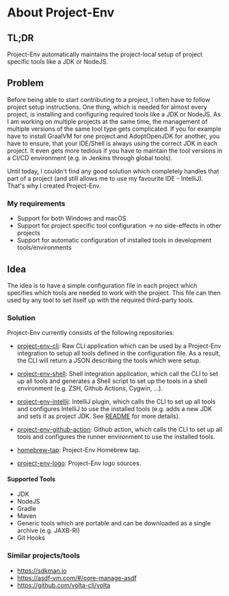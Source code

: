 # About Project-Env

## TL;DR
Project-Env automatically maintains the project-local setup of project specific tools like a JDK or NodeJS.

## Problem

Before being able to start contributing to a project, I often have to follow project setup instructions. One thing, which is needed for almost every project, is installing and configuring required tools like a JDK or NodeJS. As I am working on multiple projects at the same time, the management of multiple versions of the same tool type gets complicated. If you for example have to install GraalVM for one project and AdoptOpenJDK for another, you have to ensure, that your IDE/Shell is always using the correct JDK in each project. It even gets more tedious if you have to maintain the tool versions in a CI/CD environment (e.g. in Jenkins through global tools).

Until today, I couldn't find any good solution which completely handles that part of a project (and still allows me to use my favourite IDE - IntelliJ). That's why I created Project-Env.

### My requirements
* Support for both Windows and macOS
* Support for project specific tool configuration &#8594; no side-effects in other projects
* Support for automatic configuration of installed tools in development tools/environments

## Idea

The idea is to have a simple configuration file in each project which specifies which tools are needed to work with the project. This file can then used by any tool to set itself up with the required third-party tools.

### Solution

Project-Env currently consists of the following repositories:

* [project-env-cli](https://github.com/Project-Env/project-env-cli): Raw CLI application which can be used by a Project-Env integration to setup all tools defined in the configuration file. As a result, the CLI will return a JSON describing the tools which were setup.
  
* [project-env-shell](https://github.com/Project-Env/project-env-shell): Shell integration application, which call the CLI to set up all tools and generates a Shell script to set up the tools in a shell environment (e.g. ZSH, Github Actions, Cygwin, ...).

* [project-env-intellij](https://github.com/Project-Env/project-env-intellij-plugin): IntelliJ plugin, which calls the CLI to set up all tools and configures IntelliJ to use the installed tools (e.g. adds a new JDK and sets it as project JDK. See  [README](https://github.com/Project-Env/project-env-intellij-plugin/blob/master/README.md) for more details).

* [project-env-github-action](https://github.com/Project-Env/project-env-github-action): Github action, which calls the CLI to set up all tools and configures the runner environment to use the installed tools.

* [homebrew-tap](https://github.com/Project-Env/homebrew-tap): Project-Env Homebrew tap.

* [project-env-logo](https://github.com/Project-Env/project-env-logo): Project-Env logo sources.

#### Supported Tools
* JDK
* NodeJS
* Gradle
* Maven
* Generic tools which are portable and can be downloaded as a single archive (e.g. JAXB-RI)
* Git Hooks

### Similar projects/tools
* https://sdkman.io
* https://asdf-vm.com/#/core-manage-asdf
* https://github.com/volta-cli/volta
